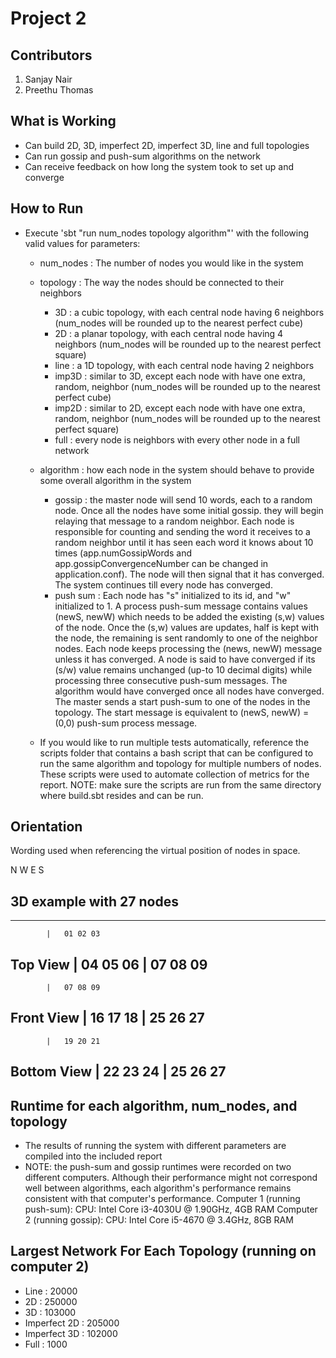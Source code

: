 # Project 2

## Contributors
  1. Sanjay Nair
  2. Preethu Thomas
 
## What is Working
  
  - Can build 2D, 3D, imperfect 2D, imperfect 3D, line and full topologies
  - Can run gossip and push-sum algorithms on the network
  - Can receive feedback on how long the system took to set up and converge

## How to Run

- Execute 'sbt "run num_nodes topology algorithm"' with the following valid values for parameters:
    - num_nodes : The number of nodes you would like in the system
    - topology : The way the nodes should be connected to their neighbors
        - 3D : a cubic topology, with each central node having 6 neighbors (num_nodes will be rounded up to the nearest perfect cube)
        - 2D : a planar topology, with each central node having 4 neighbors (num_nodes will be rounded up to the nearest perfect square)
        - line : a 1D topology, with each central node having 2 neighbors
        - imp3D : similar to 3D, except each node with have one extra, random, neighbor (num_nodes will be rounded up to the nearest perfect cube)
        - imp2D : similar to 2D, except each node with have one extra, random, neighbor (num_nodes will be rounded up to the nearest perfect square)
        - full  : every node is neighbors with every other node in a full network
    - algorithm : how each node in the system should behave to provide some overall algorithm in the system
        - gossip : the master node will send 10 words, each to a random node. Once all the nodes have some initial gossip.
                   they will begin relaying that message to a random neighbor. Each node is responsible for counting and 
                    sending the word it receives to a random neighbor until it has seen each word it knows about 10 times 
                    (app.numGossipWords and app.gossipConvergenceNumber can be changed in application.conf). The node
                    will then signal that it has converged. The system continues till every node has converged.
        - push sum : Each node has "s" initialized to its id, and "w" initialized to 1.
                     A process push-sum message contains values (newS, newW) which needs to be added the existing (s,w) values of the node.
                     Once the (s,w) values are updates, half is kept with the node, the remaining is sent randomly to one of the neighbor nodes.
                     Each node keeps processing the (news, newW) message unless it has converged. A node is said to have converged if its (s/w) value remains
                     unchanged (up-to 10 decimal digits) while processing three consecutive push-sum messages.
                     The algorithm would have converged once all nodes have converged.
                     The master sends a start push-sum to one of the nodes in the topology. The start message is equivalent to (newS, newW) = (0,0) push-sum process message.
	
	- If you would like to run multiple tests automatically, reference the scripts folder that contains a bash
	script that can be configured to run the same algorithm and topology for multiple numbers of nodes.
	These scripts were used to automate collection of metrics for the report. NOTE: make sure the scripts are
	run from the same directory where build.sbt resides and can be run.

## Orientation

Wording used when referencing the virtual position of nodes in space.

   N
 W   E
   S

## 3D example with 27 nodes

----------------------------
            |   01 02 03
Top View    |   04 05 06
            |   07 08 09
----------------------------
            |   07 08 09
Front View  |   16 17 18
            |   25 26 27
----------------------------
            |   19 20 21
Bottom View |   22 23 24
            |   25 26 27
----------------------------

## Runtime for each algorithm, num_nodes, and topology

- The results of running the system with different parameters are compiled into the included report
- NOTE: the push-sum and gossip runtimes were recorded on two different computers. Although their performance
might not correspond well between algorithms, each algorithm's performance remains consistent with that computer's performance.
	Computer 1 (running push-sum): CPU: Intel Core i3-4030U @ 1.90GHz, 4GB RAM
	Computer 2 (running gossip): CPU: Intel Core i5-4670 @ 3.4GHz, 8GB RAM

## Largest Network For Each Topology (running on computer 2)

- Line : 20000
- 2D : 250000
- 3D : 103000
- Imperfect 2D : 205000
- Imperfect 3D : 102000
- Full : 1000